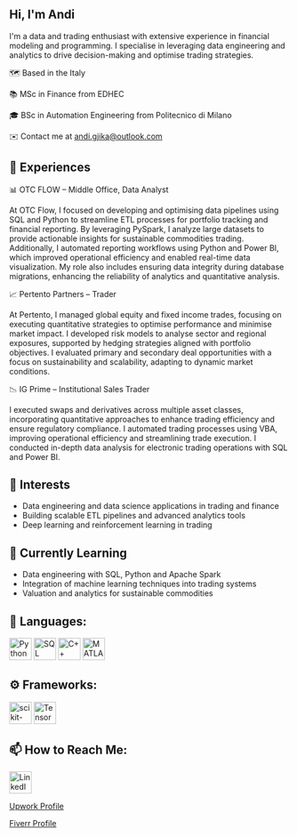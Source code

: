 Hi, I'm Andi
---

I'm a data and trading enthusiast with extensive experience in financial modeling and programming. I specialise in leveraging data engineering and analytics to drive decision-making and optimise trading strategies.

🗺️ Based in the Italy

📚 MSc in Finance from EDHEC

🎓 BSc in Automation Engineering from Politecnico di Milano

✉️ Contact me at andi.gjika@outlook.com

📄 Experiences
---


📊 OTC FLOW – Middle Office, Data Analyst

At OTC Flow, I focused on developing and optimising data pipelines using SQL and Python to streamline ETL processes for portfolio tracking and financial reporting. By leveraging PySpark, I analyze large datasets to provide actionable insights for sustainable commodities trading. Additionally, I automated reporting workflows using Python and Power BI, which improved operational efficiency and enabled real-time data visualization. My role also includes ensuring data integrity during database migrations, enhancing the reliability of analytics and quantitative analysis.

📈 Pertento Partners – Trader

At Pertento, I managed global equity and fixed income trades, focusing on executing quantitative strategies to optimise performance and minimise market impact. I developed risk models to analyse sector and regional exposures, supported by hedging strategies aligned with portfolio objectives. I evaluated primary and secondary deal opportunities with a focus on sustainability and scalability, adapting to dynamic market conditions.

📉 IG Prime – Institutional Sales Trader

I executed swaps and derivatives across multiple asset classes, incorporating quantitative approaches to enhance trading efficiency and ensure regulatory compliance. I automated trading processes using VBA, improving operational efficiency and streamlining trade execution. I conducted in-depth data analysis for electronic trading operations with SQL and Power BI.


👀 **Interests**
---

- Data engineering and data science applications in trading and finance
- Building scalable ETL pipelines and advanced analytics tools
- Deep learning and reinforcement learning in trading

🌱 **Currently Learning**
---

- Data engineering with SQL, Python and Apache Spark
- Integration of machine learning techniques into trading systems
- Valuation and analytics for sustainable commodities


🔨 **Languages**:
---

<p>
  <a href="https://www.python.org/"><img src="https://cdn.jsdelivr.net/gh/devicons/devicon/icons/python/python-original.svg" width="40" height="40" alt="Python" /></a>
  <a href="https://www.sql.org/"><img src="https://cdn.jsdelivr.net/gh/devicons/devicon/icons/mysql/mysql-original.svg" width="40" height="40" alt="SQL" /></a>
  <a href="https://en.wikipedia.org/wiki/C%2B%2B"><img src="https://cdn.jsdelivr.net/gh/devicons/devicon/icons/cplusplus/cplusplus-original.svg" width="40" height="40" alt="C++" /></a>
  <a href="https://www.mathworks.com/products/matlab.html"><img src="https://cdn.jsdelivr.net/gh/devicons/devicon/icons/matlab/matlab-original.svg" width="40" height="40" alt="MATLAB" /></a>
</p>


⚙️ **Frameworks**:
---

<p>
  <a href="https://scikit-learn.org/"><img src="https://cdn.jsdelivr.net/gh/devicons/devicon/icons/scikitlearn/scikitlearn-original.svg" width="40" height="40" alt="scikit-learn" /></a>
  <a href="https://www.tensorflow.org/"><img src="https://cdn.jsdelivr.net/gh/devicons/devicon/icons/tensorflow/tensorflow-original.svg" width="40" height="40" alt="TensorFlow" /></a>
</p>


📫 **How to Reach Me**:
---

<p>
  <a href="https://www.linkedin.com/in/andi-gjika-887538b8/"><img src="https://cdn.jsdelivr.net/gh/devicons/devicon/icons/linkedin/linkedin-original.svg" width="40" height="40" alt="LinkedIn" /></a>
</p>

<p>
  <a href="https://www.upwork.com/freelancers/~01863a3bc23f4f77c4" target="_blank">Upwork Profile</a>
</p>


<p>
  <a href="https://www.fiverr.com/andigjika185/buying?source=avatar_menu_profile" target="_blank">Fiverr Profile</a>
</p>




